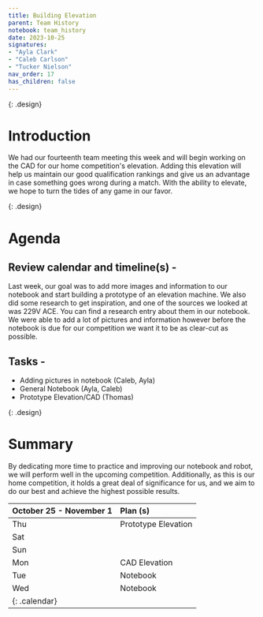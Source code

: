 ```yaml
---
title: Building Elevation
parent: Team History
notebook: team_history
date: 2023-10-25
signatures:
- "Ayla Clark"
- "Caleb Carlson"
- "Tucker Nielson"
nav_order: 17
has_children: false
---
```

{: .design}

# Introduction

We had our fourteenth team meeting this week and will begin working on the CAD for our home competition's elevation. Adding this elevation will help us maintain our good qualification rankings and give us an advantage in case something goes wrong during a match. With the ability to elevate, we hope to turn the tides of any game in our favor.

{: .design}

# Agenda

## Review calendar and timeline(s) -

Last week, our goal was to add more images and information to our notebook and start building a prototype of an elevation machine. We also did some research to get inspiration, and one of the sources we looked at was 229V ACE. You can find a research entry about them in our notebook. We were able to add a lot of pictures and information however before the notebook is due for our competition we want it to be as clear-cut as possible.

## Tasks -

* Adding pictures in notebook	    (Caleb, Ayla)
* General Notebook   (Ayla, Caleb)
* Prototype Elevation/CAD   (Thomas)

{: .design}

# Summary

By dedicating more time to practice and improving our notebook and robot, we will perform well in the upcoming competition. Additionally, as this is our home competition, it holds a great deal of significance for us, and we aim to do our best and achieve the highest possible results.


| October 25 - November 1 | Plan (s)            |
| :------------------------ | :-------------------- |
| Thu                     | Prototype Elevation |
| Sat                     |                     |
| Sun                     |                     |
| Mon                     | CAD Elevation       |
| Tue                     | Notebook            |
| Wed                     | Notebook            |
| {: .calendar}           |                     |

